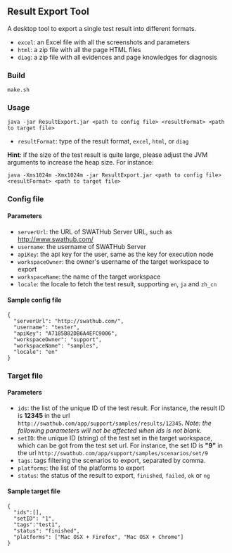 ##  Result Export Tool

A desktop tool to export a single test result into different formats.
* `excel`: an Excel file with all the screenshots and parameters
* `html`: a zip file with all the page HTML files
* `diag`: a zip file with all evidences and page knowledges for diagnosis

### Build

`make.sh`

### Usage

`java -jar ResultExport.jar <path to config file> <resultFormat> <path to target file>`

* `resultFormat`: type of the result format, `excel`, `html`, or `diag`

**Hint**: if the size of the test result is quite large, please adjust the JVM arguments to increase the heap size. For instance:

`java -Xms1024m -Xmx1024m -jar ResultExport.jar <path to config file> <resultFormat> <path to target file>`

### Config file

#### Parameters

* `serverUrl`: the URL of SWATHub Server URL, such as http://www.swathub.com/
* `username`: the username of SWATHub Server
* `apiKey`: the api key for the user, same as the key for execution node
* `workspaceOwner`: the owner's username of the target workspace to export
* `workspaceName`: the name of the target workspace
* `locale`: the locale to fetch the test result, supporting `en`, `ja` and `zh_cn`

#### Sample config file

```
{
  "serverUrl": "http://swathub.com/",
  "username": "tester",
  "apiKey": "A7185B82DB6A4EFC9006",
  "workspaceOwner": "support",
  "workspaceName": "samples",
  "locale": "en"
}
```

### Target file

#### Parameters

* `ids`: the list of the unique ID of the test result. For instance, the result ID is **12345** in the url `http://swathub.com/app/support/samples/results/12345`.
_Note: the following parameters will not be affected when ids is not blank._
* `setID`: the unique ID (string) of the test set in the target workspace, which can be got from the test set url. For instance, the set ID is **"9"** in the url `http://swathub.com/app/support/samples/scenarios/set/9`
* `tags`: tags filtering the scenarios to export, separated by comma.
* `platforms`: the list of the platforms to export
* `status`: the status of the result to export, `finished`, `failed`, `ok` or `ng`

#### Sample target file

```
{
  "ids":[],
  "setID": "1",
  "tags":"test1",
  "status": "finished",
  "platforms": ["Mac OSX + Firefox", "Mac OSX + Chrome"]
}
```
